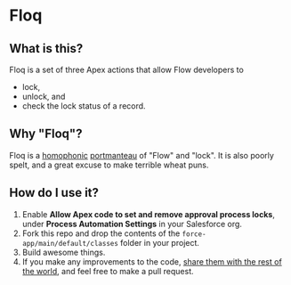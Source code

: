 # Floq

## What is this?
Floq is a set of three Apex actions that allow Flow developers to
* lock,
* unlock, and
* check the lock status of a record.

## Why "Floq"?
Floq is a [homophonic](https://en.wikipedia.org/wiki/Homophone) [portmanteau](https://en.wikipedia.org/wiki/Portmanteau) of "Flow" and "lock". It is also poorly spelt, and a great excuse to make terrible wheat puns.

## How do I use it?
1. Enable **Allow Apex code to set and remove approval process locks**, under **Process Automation Settings** in your Salesforce org.
2. Fork this repo and drop the contents of the `force-app/main/default/classes` folder in your project.
3. Build awesome things.
4. If you make any improvements to the code, [share them with the rest of the world](https://github.com/catalandres/floq/blob/main/LICENSE), and feel free to make a pull request.